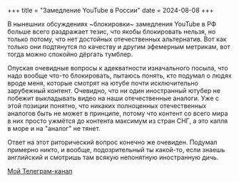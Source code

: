 +++
title = "Замедление YouTube в России"
date = 2024-08-08
+++

В нынешних обсуждениях ~блокировки~ замедления YouTube в РФ больше всего раздражает тезис, что якобы блокировать нельзя, но только потому, что нет достойных отечественных альтернатив.
Вот как только они подтянутся по качеству и другим эфемерным метрикам, вот тогда можно спокойно дёргать тумблер.

Опуская очевидные вопросы к адекватности изначального посыла, что надо вообще что-то блокировать, пытаюсь понять, кто подумал о людях вроде меня, которые смотрят на ютубе почти исключительно зарубежный контент. Очевидно, что ни один иностранный ютубер не побежит выкладывать видео на наши отечественные аналоги. Уже с этой позиции понятно, что никаких полноценных отечественных аналогов быть не может в принципе, потому что контент со всего мира в них просто ужмётся до контента максимум из стран СНГ, а это капля в море и на "аналог" не тянет.

Ответ на этот риторический вопрос конечно же очевиден. Подумал примерно никто, и вообще, подозрительный ты какой-то, если знаешь английский и смотришь там всякую непонятную иностранную дичь.

[Мой Телеграм-канал](https://t.me/linear_map)

